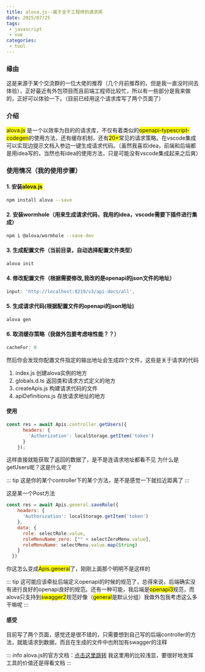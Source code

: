 ```yaml
---
title: alova.js--属于全干工程师的请求库
date: 2025/07/25
tags:
 - javascript
 - vue
categories:
 - tool
---
```


### 缘由

这是来源于某个交流群的一位大佬的推荐（几个月前推荐的，但是我一直没时间去体验），正好最近有外包项目而且前端工程师比较忙，所以有一些部分是我来做的，正好可以体验一下。（目前已经用这个请求库写了两个页面了）


### 介绍

<span class=markdown-word-wrap>alova.js</span> 是一个以效率为目的的请求库，不仅有着类似的<span class=markdown-word-wrap>openapi-typescript-codegen</span>的使用方法，还有缓存机制，还有<span class=markdown-word-wrap>20+</span>常见的请求策略。在vscode集成可以实现边提示文档入参边一键生成请求代码。（虽然我喜欢idea，前端和后端都是用idea写的，当然也有idea的使用方法，只是可能没有vscode集成起来之后爽）

### 使用情况（我的使用步骤）

#### 1. 安装<span class =markdown-word-wrap>alova.js</span>


```bash
npm install alova --save
```

#### 2. 安装wormhole（用来生成请求代码，我用的idea，vscode需要下插件进行集成）
```bash
npm i @alova/wormhole --save-dev
```
#### 3. 生成配置文件（当前目录，自动选择配置文件类型）
```bash
alova init
```
#### 4. 修改配置文件（根据需要修改,我改的是openapi的json文件的地址）
```javascript
input: 'http://localhost:8219/v3/api-docs/all',
```
#### 5. 生成请求代码(根据配置文件的openapi的json地址)
```bash
alova gen
```
#### 6. 取消缓存策略（我做外包要考虑啥性能？？）
```javascript
cacheFor: 0
```

然后你会发现你配置文件指定的输出地址会生成四个文件，这些是关于请求的代码
1. index.js 创建alova实例的地方
2. globals.d.ts 返回类和请求方式定义的地方
3. createApis.js 构建请求代码的文件
4. apiDefinitions.js 存放请求地址的地方

#### 使用
```javascript
const res = await Apis.controller.getUsers({
      headers: {
        'Authorization': localStorage.getItem('token')
      }
    });
```
这样直接就能获取了返回的数据了，是不是连请求地址都看不见
为什么是getUsers呢？这是什么呢？

::: tip
这是你的某个controller下的某个方法，是不是感觉一下就拉近距离了
:::

这是某一个Post方法
```javascript
const res = await Apis.general.saveRole({
    headers: {
      'Authorization': localStorage.getItem('token')
    },
    data: {
      role: selectRole.value,
      roleMenuName_zero: ["" + selectZeroMenu.value],
      roleMenuName: selectMenu.value.map(String)
    }
  })
```

你这怎么变成<span class=markdown-word-wrap>Apis.general</span>了，刚刚上面那个明明不是这样的

::: tip
这可能应该牵扯后端定义openapi的时候的规范了，总得来说，后端确实没有进行良好的openapi良好的规范。还有一种可能，我后端是<span class=markdown-word-wrap>openapi3</span>规范，而alova只支持到<span class=markdown-word-wrap>swagger2</span>规范好像（<span class=markdown-word-wrap>general</span>是默认分组）我做外包我考虑这么多干嘛呢
:::

#### 感受
目前写了两个页面，感觉还是很不错的，只需要想到自己写的后端controller的方法，就能请求到数据，而且在生成的文件中也附加有swagger的注释

::: info
alova.js的官方文档：[点击这里跳转](https://alova.js.org/)
我这里用的比较浅显，要很好地发挥工具的价值还是得看文档
:::

<style>
.markdown-word-wrap {
    background-color: yellow;
}

.dark .markdown-word-wrap {
    background-color: #2e2e2e;
    color: #ffffff;
}
</style>